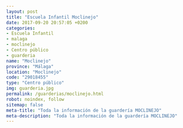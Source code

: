 ```yaml
---
layout: post
title: "Escuela Infantil Moclinejo"
date: 2017-09-20 20:57:05 +0200
categories:
- Escuela Infantil
- malaga
- moclinejo
- Centro público
- guarderia
name: "Moclinejo"
province: "Málaga"
location: "Moclinejo"
code: "29018455"
type: "Centro público"
img: guarderia.jpg
permalink: /guarderias/moclinejo.html
robot: noindex, follow
sitemap: false
meta-title: "Toda la información de la guardería MOCLINEJO"
meta-description: "Toda la información de la guardería MOCLINEJO"
---
```

